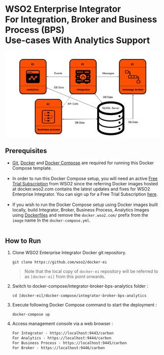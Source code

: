 # WSO2 Enterprise Integrator <br> For Integration, Broker and Business Process (BPS) <br> Use-cases With Analytics Support

![alt tag](deployment-diagram.png)

## Prerequisites

  * [Git](https://git-scm.com/book/en/v2/Getting-Started-Installing-Git), [Docker](https://www.docker.com/get-docker) and [Docker Compose](https://docs.docker.com/compose/install/#install-compose) are required for running this Docker Compose template. <br><br>
  * In order to run this Docker Compose setup, you will need an active [Free Trial Subscription](https://wso2.com/free-trial-subscription) 
   from WSO2 since the referring Docker images hosted at docker.wso2.com contains the latest updates and fixes for WSO2 Enterprise Integrator. You can sign up for a Free Trial Subscription [here](https://wso2.com/free-trial-subscription). <br><br>
  * If you wish to run the Docker Compose setup using Docker images built locally, build Integrator, Broker, Business Process,
   Analytics Images using [Dockerfiles](../../dockerfiles/README.md) and remove the `docker.wso2.com/` prefix from the `image` name In the `docker-compose.yml`. <br><br>
            
## How to Run

  1. Clone WSO2 Enterprise Integrator Docker git repository.
     ```
     git clone https://github.com/wso2/docker-ei
     ```
     > Note that the local copy of `docker-ei` repository will be referred to as `[docker-ei]` from this point onwards.

  2. Switch to docker-compose/integrator-broker-bps-analytics folder :
     ```
     cd [docker-ei]/docker-compose/integrator-broker-bps-analytics
     ```

               
  4. Execute following Docker Compose command to start the deployment :
     ```
     docker-compose up
     ```
     
  5. Access management console via a web browser :

     ```
     For Integrator - https://localhost:9443/carbon
     For Analytics - https://localhost:9444/carbon
     For Business Process - https://localhost:9445/carbon
     For Broker - https://localhost:9446/carbon
     ```
